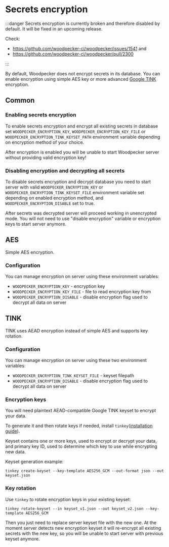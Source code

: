 # Secrets encryption

:::danger
Secrets encryption is currently broken and therefore disabled by default.
It will be fixed in an upcoming release.

Check:

- <https://github.com/woodpecker-ci/woodpecker/issues/1541> and
- <https://github.com/woodpecker-ci/woodpecker/pull/2300>

:::

By default, Woodpecker does not encrypt secrets in its database.
You can enable encryption using simple AES key or more advanced [Google TINK](https://developers.google.com/tink) encryption.

## Common

### Enabling secrets encryption

To enable secrets encryption and encrypt all existing secrets in database set `WOODPECKER_ENCRYPTION_KEY`, `WOODPECKER_ENCRYPTION_KEY_FILE` or `WOODPECKER_ENCRYPTION_TINK_KEYSET_PATH` environment variable depending on encryption method of your choice.

After encryption is enabled you will be unable to start Woodpecker server without providing valid encryption key!

### Disabling encryption and decrypting all secrets

To disable secrets encryption and decrypt database you need to start server with valid `WOODPECKER_ENCRYPTION_KEY` or `WOODPECKER_ENCRYPTION_TINK_KEYSET_FILE` environment variable set depending on enabled encryption method, and `WOODPECKER_ENCRYPTION_DISABLE` set to true.

After secrets was decrypted server will proceed working in unencrypted mode.
You will not need to use "disable encryption" variable or encryption keys to start server anymore.

## AES

Simple AES encryption.

### Configuration

You can manage encryption on server using these environment variables:

- `WOODPECKER_ENCRYPTION_KEY` - encryption key
- `WOODPECKER_ENCRYPTION_KEY_FILE` - file to read encryption key from
- `WOODPECKER_ENCRYPTION_DISABLE` - disable encryption flag used to decrypt all data on server

## TINK

TINK uses AEAD encryption instead of simple AES and supports key rotation.

### Configuration

You can manage encryption on server using these two environment variables:

- `WOODPECKER_ENCRYPTION_TINK_KEYSET_FILE` - keyset filepath
- `WOODPECKER_ENCRYPTION_DISABLE` - disable encryption flag used to decrypt all data on server

### Encryption keys

You will need plaintext AEAD-compatible Google TINK keyset to encrypt your data.

To generate it and then rotate keys if needed, install `tinkey`([installation guide](https://developers.google.com/tink/install-tinkey)).

Keyset contains one or more keys, used to encrypt or decrypt your data, and primary key ID, used to determine which key to use while encrypting new data.

Keyset generation example:

```shell
tinkey create-keyset --key-template AES256_GCM --out-format json --out keyset.json
```

### Key rotation

Use `tinkey` to rotate encryption keys in your existing keyset:

```shell
tinkey rotate-keyset --in keyset_v1.json --out keyset_v2.json --key-template AES256_GCM
```

Then you just need to replace server keyset file with the new one.
At the moment server detects new encryption keyset it will re-encrypt all existing secrets with the new key, so you will be unable to start server with previous keyset anymore.
